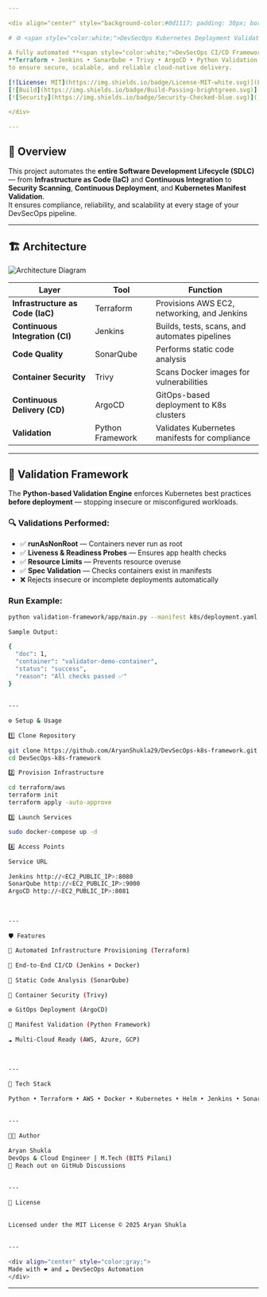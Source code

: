 ```yaml
---
 
<div align="center" style="background-color:#0d1117; padding: 30px; border-radius: 10px;">
 
# ⚙️ <span style="color:white;">DevSecOps Kubernetes Deployment Validation Framework</span>
 
A fully automated **<span style="color:white;">DevSecOps CI/CD Framework</span>** built using  
**Terraform • Jenkins • SonarQube • Trivy • ArgoCD • Python Validation Engine**  
to ensure secure, scalable, and reliable cloud-native delivery.
 
[![License: MIT](https://img.shields.io/badge/License-MIT-white.svg)](LICENSE)
[![Build](https://img.shields.io/badge/Build-Passing-brightgreen.svg)]()
[![Security](https://img.shields.io/badge/Security-Checked-blue.svg)]()
 
</div>
 
---
```

 
## 🧠 Overview  
 
This project automates the **entire Software Development Lifecycle (SDLC)** — from **Infrastructure as Code (IaC)** and **Continuous Integration** to **Security Scanning**, **Continuous Deployment**, and **Kubernetes Manifest Validation**.  
It ensures compliance, reliability, and scalability at every stage of your DevSecOps pipeline.  
 
---
 
## 🏗️ Architecture  
 
![Architecture Diagram](docs/architecture.png)  
 
| Layer | Tool | Function |
|-------|------|-----------|
| **Infrastructure as Code (IaC)** | Terraform | Provisions AWS EC2, networking, and Jenkins |
| **Continuous Integration (CI)** | Jenkins | Builds, tests, scans, and automates pipelines |
| **Code Quality** | SonarQube | Performs static code analysis |
| **Container Security** | Trivy | Scans Docker images for vulnerabilities |
| **Continuous Delivery (CD)** | ArgoCD | GitOps-based deployment to K8s clusters |
| **Validation** | Python Framework | Validates Kubernetes manifests for compliance |
 
---
 
## 🧩 Validation Framework  
 
The **Python-based Validation Engine** enforces Kubernetes best practices **before deployment** — stopping insecure or misconfigured workloads.  
 
### 🔍 Validations Performed:
- ✅ **runAsNonRoot** — Containers never run as root  
- ✅ **Liveness & Readiness Probes** — Ensures app health checks  
- ✅ **Resource Limits** — Prevents resource overuse  
- ✅ **Spec Validation** — Checks containers exist in manifests  
- ❌ Rejects insecure or incomplete deployments automatically  
 
### **Run Example:**  
```bash
python validation-framework/app/main.py --manifest k8s/deployment.yaml
 
Sample Output:
 
{
  "doc": 1,
  "container": "validator-demo-container",
  "status": "success",
  "reason": "All checks passed ✅"
}
 
 
---
 
⚙️ Setup & Usage
 
1️⃣ Clone Repository
 
git clone https://github.com/AryanShukla29/DevSecOps-k8s-framework.git
cd DevSecOps-k8s-framework
 
2️⃣ Provision Infrastructure
 
cd terraform/aws
terraform init
terraform apply -auto-approve
 
3️⃣ Launch Services
 
sudo docker-compose up -d
 
4️⃣ Access Points
 
Service URL
 
Jenkins http://<EC2_PUBLIC_IP>:8080
SonarQube http://<EC2_PUBLIC_IP>:9000
ArgoCD http://<EC2_PUBLIC_IP>:8081
 
 
 
---
 
🛡️ Features
 
🚀 Automated Infrastructure Provisioning (Terraform)
 
🔄 End-to-End CI/CD (Jenkins + Docker)
 
🧩 Static Code Analysis (SonarQube)
 
🧠 Container Security (Trivy)
 
⚙️ GitOps Deployment (ArgoCD)
 
🧾 Manifest Validation (Python Framework)
 
☁️ Multi-Cloud Ready (AWS, Azure, GCP)
 
 
 
---
 
🧠 Tech Stack
 
Python • Terraform • AWS • Docker • Kubernetes • Helm • Jenkins • SonarQube • Trivy • ArgoCD
 
 
---
 
👨‍💻 Author
 
Aryan Shukla
DevOps & Cloud Engineer | M.Tech (BITS Pilani)
📧 Reach out on GitHub Discussions
 
 
---
 
📜 License
 
 
Licensed under the MIT License © 2025 Aryan Shukla
 
 
---
 
<div align="center" style="color:gray;">
Made with ❤️ and ☁️ DevSecOps Automation
</div>
```
---
